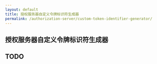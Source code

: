 ```yaml
---
layout: default
title: 授权服务器自定义令牌标识符生成器
permalink: /authorization-server/custom-token-identifier-generator/
---
```


## 授权服务器自定义令牌标识符生成器

## TODO
